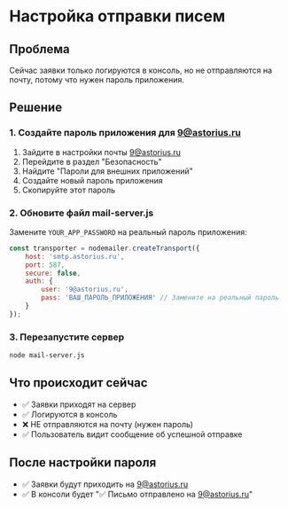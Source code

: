 # Настройка отправки писем

## Проблема
Сейчас заявки только логируются в консоль, но не отправляются на почту, потому что нужен пароль приложения.

## Решение

### 1. Создайте пароль приложения для 9@astorius.ru

1. Зайдите в настройки почты 9@astorius.ru
2. Перейдите в раздел "Безопасность"
3. Найдите "Пароли для внешних приложений"
4. Создайте новый пароль приложения
5. Скопируйте этот пароль

### 2. Обновите файл mail-server.js

Замените `YOUR_APP_PASSWORD` на реальный пароль приложения:

```javascript
const transporter = nodemailer.createTransport({
    host: 'smtp.astorius.ru',
    port: 587,
    secure: false,
    auth: {
        user: '9@astorius.ru',
        pass: 'ВАШ_ПАРОЛЬ_ПРИЛОЖЕНИЯ' // Замените на реальный пароль
    }
});
```

### 3. Перезапустите сервер

```bash
node mail-server.js
```

## Что происходит сейчас

- ✅ Заявки приходят на сервер
- ✅ Логируются в консоль
- ❌ НЕ отправляются на почту (нужен пароль)
- ✅ Пользователь видит сообщение об успешной отправке

## После настройки пароля

- ✅ Заявки будут приходить на 9@astorius.ru
- ✅ В консоли будет "✅ Письмо отправлено на 9@astorius.ru"
